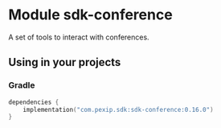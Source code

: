 # Module sdk-conference

A set of tools to interact with conferences.

## Using in your projects

### Gradle

```kotlin
dependencies {
    implementation("com.pexip.sdk:sdk-conference:0.16.0")
}
```
